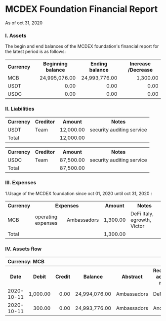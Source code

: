 # MCDEX Foundation Financial Report
As of oct 31, 2020
### I. Assets
The begin and end balances of the MCDEX foundation's financial report for the latest period is as follows:
<table>
    <tr>
        <th rowspan="1">Currency</th>
        <th>Beginning balance </th>
        <th>Ending balance</th>
        <th>Increase /Decrease</th>
    </tr>
    <tr>
        <td rowspan="1">MCB</td>
        <td align="right">24,995,076.00</td>
        <td align="right">24,993,776.00</td>
        <td align="right">1,300.00</td>
    </tr>
    <tr>
        <td rowspan="1">USDT</td>
         <td align="right">0.00</td>
        <td align="right">0.00</td>
        <td align="right">0.00</td>
    </tr>
    <tr>
        <td rowspan="1">USDC</td>
         <td align="right">0.00</td>
        <td align="right">0.00</td>
        <td align="right">0.00</td>
    </tr>
 </table>

### II. Liabilities
<table>
    <tr>
        <th rowspan="1">Currency</th>
        <th>Creditor </th>
        <th>Amount</th>
        <th>Notes </th>
    </tr>
    <tr>
        <td rowspan="1">USDT</td>
        <td>Team</td>
        <td align="right">12,000.00</td>
        <td align="right">security auditing service</td>
    </tr>
    <tr>
        <td rowspan="1">Total</td>
         <td align="right"> </td>
        <td align="right">12,000.00</td>
        <td align="right"> </td>
    </tr>
 </table>
<table>
    <tr>
        <th rowspan="1">Currency</th>
        <th>Creditor </th>
        <th>Amount</th>
        <th>Notes </th>
    </tr>
    <tr>
        <td rowspan="1">USDC</td>
        <td>Team</td>
        <td align="right">87,500.00</td>
        <td align="right">security auditing service</td>
    </tr>
    <tr>
        <td rowspan="1">Total</td>
         <td align="right"> </td>
        <td align="right">87,500.00</td>
        <td align="right"> </td>
    </tr>
 </table>

### III. Expenses 
1.Usage of the MCDEX foundation  since oct 01, 2020 until oct 31, 2020 :
<table>
    <tr>
        <th rowspan="1">Currency</th>
        <th colspan="2">Expenses </th>
        <th>Amount</th>
        <th>Notes</th>
    </tr>
    <tr>
        <td rowspan="1">MCB</td>
        <td>operating expenses</td>
        <td>Ambassadors</td>
        <td align="right">1,300.00</td>
        <td>DeFi Italy, egrowth, Victor</td>
    </tr>
    <tr>
        <td rowspan="1">Total</td>
        <td>  </td>
        <td>  </td>
        <td align="right">1,300.00</td>
        <td>  </td>
    </tr>
 </table>

### IV. Assets flow
<table>
    <tr>
        <th colspan="7" align="left">Currency: MCB</th>
    </tr> 
    <tr>
        <th rowspan="1">Date</th>
        <th>Debit </th>
        <th>Credit </th>
        <th>Balance</th>
        <th>Abstract</th>
        <th>Reciprocal account name </th>
        <th>Transaction Hash</th>
    </tr>
    <tr>
        <td rowspan="1">2020-10-11</td>
        <td align="right">1,000.00</td>
        <td align="right">0.00</td>
        <td align="right">24,994,076.00</td>
        <td> Ambassadors</td>
        <td> DeFi Italy </td>
        <td> <a href="https://etherscan.io/address/tx/0xe6d5e54bea9117fe64a93c56762d83ebc682178341408fb88cae3a4442d55e49">0x74e2******1233</a>
        <br/>
        <a href="https://etherscan.io/address/tx/0xed8e0135f5f9e4b1acea2b5f435a0a1c7afe247b2616c7890db3b7ced463508d">0x9a7b******32f2</a>
    </tr>
    <tr>
        <td rowspan="1">2020-10-11</td>
        <td align="right">300.00</td>
        <td align="right">0.00</td>
        <td align="right">24,993,776.00</td>
        <td> Ambassadors</td>
        <td> Andy  </td>
        <td> <a href="https://etherscan.io/address/tx/0xe6d5e54bea9117fe64a93c56762d83ebc682178341408fb88cae3a4442d55e49">0x74e2******1233</a>
        <br/>
        <a href="https://etherscan.io/address/tx/0xed8e0135f5f9e4b1acea2b5f435a0a1c7afe247b2616c7890db3b7ced463508d">0x9a7b******32f2</a>
    </tr>
    </table>
